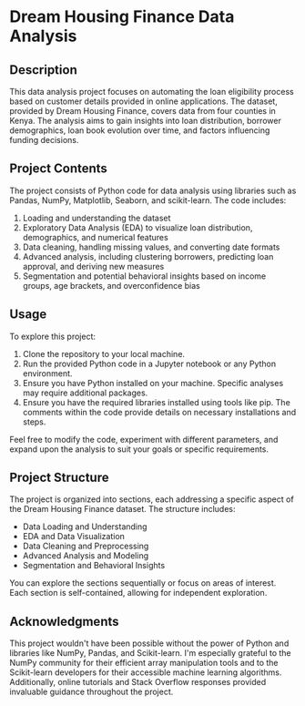 # Dream Housing Finance Data Analysis

## Description

This data analysis project focuses on automating the loan eligibility process based on customer details provided in online applications. The dataset, provided by Dream Housing Finance, covers data from four counties in Kenya. The analysis aims to gain insights into loan distribution, borrower demographics, loan book evolution over time, and factors influencing funding decisions.

## Project Contents

The project consists of Python code for data analysis using libraries such as Pandas, NumPy, Matplotlib, Seaborn, and scikit-learn. The code includes:

1. Loading and understanding the dataset
2. Exploratory Data Analysis (EDA) to visualize loan distribution, demographics, and numerical features
3. Data cleaning, handling missing values, and converting date formats
4. Advanced analysis, including clustering borrowers, predicting loan approval, and deriving new measures
5. Segmentation and potential behavioral insights based on income groups, age brackets, and overconfidence bias

## Usage

To explore this project:

1. Clone the repository to your local machine.
2. Run the provided Python code in a Jupyter notebook or any Python environment.
3. Ensure you have Python installed on your machine. Specific analyses may require additional packages.
4. Ensure you have the required libraries installed using tools like pip. The comments within the code provide details on necessary installations and steps.

Feel free to modify the code, experiment with different parameters, and expand upon the analysis to suit your goals or specific requirements.

## Project Structure

The project is organized into sections, each addressing a specific aspect of the Dream Housing Finance dataset. The structure includes:

- Data Loading and Understanding
- EDA and Data Visualization
- Data Cleaning and Preprocessing
- Advanced Analysis and Modeling
- Segmentation and Behavioral Insights

You can explore the sections sequentially or focus on areas of interest. Each section is self-contained, allowing for independent exploration.

## Acknowledgments

This project wouldn't have been possible without the power of Python and libraries like NumPy, Pandas, and Scikit-learn. I'm especially grateful to the NumPy community for their efficient array manipulation tools and to the Scikit-learn developers for their accessible machine learning algorithms. Additionally, online tutorials and Stack Overflow responses provided invaluable guidance throughout the project.


